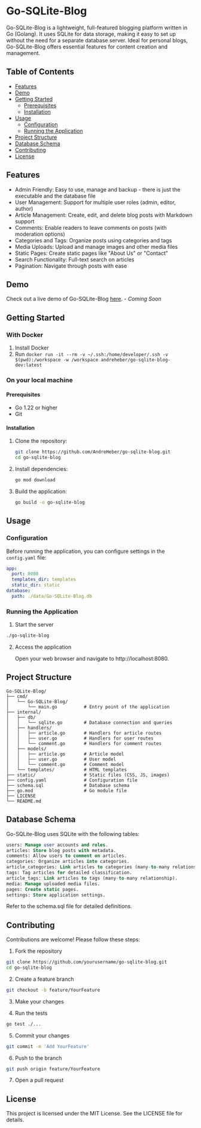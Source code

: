 # Go-SQLite-Blog

Go-SQLite-Blog is a lightweight, full-featured blogging platform written in Go (Golang). It uses SQLite for data storage, making it easy to set up without the need for a separate database server. Ideal for personal blogs, Go-SQLite-Blog offers essential features for content creation and management.

## Table of Contents

- [Features](#features)
- [Demo](#demo)
- [Getting Started](#getting-started)
  - [Prerequisites](#prerequisites)
  - [Installation](#installation)
- [Usage](#usage)
  - [Configuration](#configuration)
  - [Running the Application](#running-the-application)
- [Project Structure](#project-structure)
- [Database Schema](#database-schema)
- [Contributing](#contributing)
- [License](#license)

## Features

- Admin Friendly: Easy to use, manage and backup - there is just the executable and the database file
- User Management: Support for multiple user roles (admin, editor, author)
- Article Management: Create, edit, and delete blog posts with Markdown support
- Comments: Enable readers to leave comments on posts (with moderation options)
- Categories and Tags: Organize posts using categories and tags
- Media Uploads: Upload and manage images and other media files
- Static Pages: Create static pages like "About Us" or "Contact"
- Search Functionality: Full-text search on articles
- Pagination: Navigate through posts with ease

## Demo

Check out a live demo of Go-SQLite-Blog [here](#). - _Coming Soon_

## Getting Started

### With Docker

1. Install Docker
2. Run `docker run -it --rm -v ~/.ssh:/home/developer/.ssh -v $(pwd):/workspace -w /workspace andreheber/go-sqlite-blog-dev:latest`

### On your local machine

#### Prerequisites

- Go 1.22 or higher
- Git

#### Installation

1. Clone the repository:
   ```bash
   git clone https://github.com/AndreHeber/go-sqlite-blog.git
   cd go-sqlite-blog
   ```

2. Install dependencies:
   ```bash
   go mod download
   ```

3. Build the application:
   ```bash
   go build -o go-sqlite-blog
   ```

## Usage

### Configuration

Before running the application, you can configure settings in the `config.yaml` file:

```yaml
app:
  port: 8080
  templates_dir: templates
  static_dir: static
database:
  path: ./data/Go-SQLite-Blog.db
```

### Running the Application

1. Start the server

```bash
./go-sqlite-blog
```

2. Access the application

    Open your web browser and navigate to http://localhost:8080.

## Project Structure

```
Go-SQLite-Blog/
├── cmd/
│   └── Go-SQLite-Blog/
│       └── main.go          # Entry point of the application
├── internal/
│   ├── db/
│   │   └── sqlite.go        # Database connection and queries
│   ├── handlers/
│   │   ├── article.go       # Handlers for article routes
│   │   ├── user.go          # Handlers for user routes
│   │   └── comment.go       # Handlers for comment routes
│   ├── models/
│   │   ├── article.go       # Article model
│   │   ├── user.go          # User model
│   │   └── comment.go       # Comment model
│   └── templates/           # HTML templates
├── static/                  # Static files (CSS, JS, images)
├── config.yaml              # Configuration file
├── schema.sql               # Database schema
├── go.mod                   # Go module file
├── LICENSE
└── README.md
```

## Database Schema

Go-SQLite-Blog uses SQLite with the following tables:

```sql
users: Manage user accounts and roles.
articles: Store blog posts with metadata.
comments: Allow users to comment on articles.
categories: Organize articles into categories.
article_categories: Link articles to categories (many-to-many relationship).
tags: Tag articles for detailed classification.
article_tags: Link articles to tags (many-to-many relationship).
media: Manage uploaded media files.
pages: Create static pages.
settings: Store application settings.
```

Refer to the schema.sql file for detailed definitions.

## Contributing

Contributions are welcome! Please follow these steps:

1. Fork the repository

```bash
git clone https://github.com/yourusername/go-sqlite-blog.git
cd go-sqlite-blog
```

2. Create a feature branch

```bash
git checkout -b feature/YourFeature
```

3. Make your changes

4. Run the tests

```bash
go test ./...
```

5. Commit your changes

```bash
git commit -m 'Add YourFeature'
```

6. Push to the branch

```bash
git push origin feature/YourFeature
```

7. Open a pull request

## License

This project is licensed under the MIT License. See the LICENSE file for details.